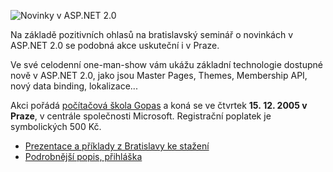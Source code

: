 <!-- dcterms:identifier = aspnetcz#65 -->
<!-- dcterms:title = Celodenní přehled novinek v ASP.NET 2.0 v Praze -->
<!-- dcterms:abstract = Na základě pozitivních ohlasů na bratislavský seminář o novinkách v ASP.NET 2.0 se podobná akce uskuteční i v Praze. -->
<!-- np9:categoryId = 6 -->
<!-- x4w:category = Akce a události -->
<!-- np9:authorId = 1 -->
<!-- np9:authorEmail = michal.valasek@altairis.cz -->
<!-- dcterms:creator = Michal Altair Valášek -->
<!-- dcterms:created = 2005-12-03T10:25:55.903+01:00 -->
<!-- dcterms:date = 2005-12-03T10:25:55.903+01:00 -->

![Novinky v ASP.NET 2.0](https://www.cdn.altairis.cz/Blog/2005/20051104-firstslide.jpg) 

Na základě pozitivních ohlasů na bratislavský seminář o novinkách v ASP.NET 2.0 se podobná akce uskuteční i v Praze.

Ve své celodenní one-man-show vám ukážu základní technologie dostupné nově v ASP.NET 2.0, jako jsou Master Pages, Themes, Membership API, nový data binding, lokalizace...

Akci pořádá [počítačová škola Gopas](http://www.gopas.cz/) a koná se ve čtvrtek **15. 12. 2005 v Praze**, v centrále společnosti Microsoft. Registrační poplatek je symbolických 500 Kč.

*   [Prezentace a příklady z Bratislavy ke stažení](/entry/article-20051104.aspx)
*   [Podrobnější popis, přihláška](http://www.gopas.cz/Form.aspx?IDClanku=470)